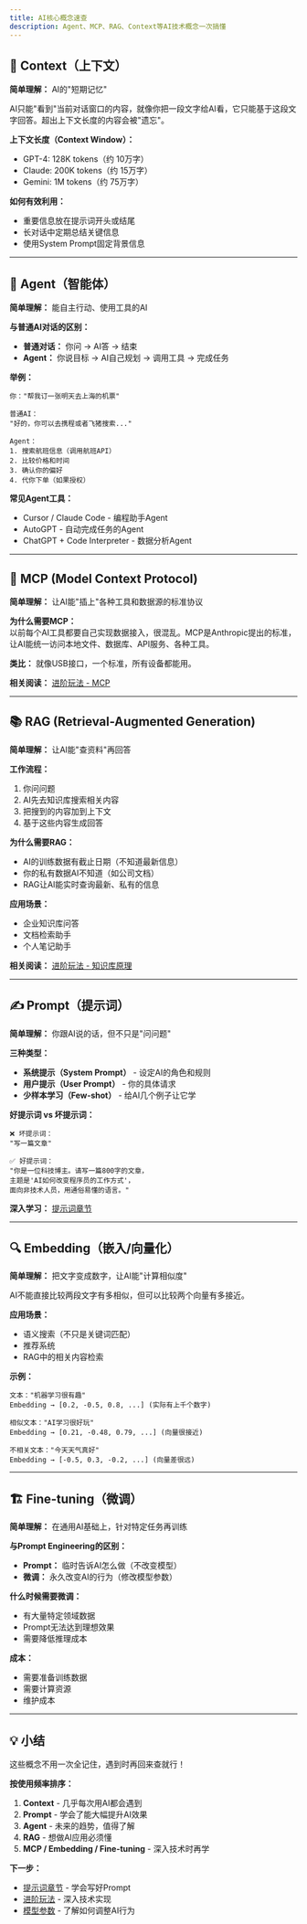 ```yaml
---
title: AI核心概念速查
description: Agent、MCP、RAG、Context等AI技术概念一次搞懂
---
```


## 🧠 Context（上下文）

**简单理解：** AI的"短期记忆"

AI只能"看到"当前对话窗口的内容，就像你把一段文字给AI看，它只能基于这段文字回答。超出上下文长度的内容会被"遗忘"。

**上下文长度（Context Window）：**
- GPT-4: 128K tokens（约 10万字）
- Claude: 200K tokens（约 15万字）
- Gemini: 1M tokens（约 75万字）

**如何有效利用：**
- 重要信息放在提示词开头或结尾
- 长对话中定期总结关键信息
- 使用System Prompt固定背景信息

---

## 🤖 Agent（智能体）

**简单理解：** 能自主行动、使用工具的AI

**与普通AI对话的区别：**
- **普通对话：** 你问 → AI答 → 结束
- **Agent：** 你说目标 → AI自己规划 → 调用工具 → 完成任务

**举例：**
```
你："帮我订一张明天去上海的机票"

普通AI：
"好的，你可以去携程或者飞猪搜索..."

Agent：
1. 搜索航班信息（调用航班API）
2. 比较价格和时间
3. 确认你的偏好
4. 代你下单（如果授权）
```

**常见Agent工具：**
- Cursor / Claude Code - 编程助手Agent
- AutoGPT - 自动完成任务的Agent
- ChatGPT + Code Interpreter - 数据分析Agent

---

## 🔌 MCP (Model Context Protocol)

**简单理解：** 让AI能"插上"各种工具和数据源的标准协议

**为什么需要MCP：**  
以前每个AI工具都要自己实现数据接入，很混乱。MCP是Anthropic提出的标准，让AI能统一访问本地文件、数据库、API服务、各种工具。

**类比：** 就像USB接口，一个标准，所有设备都能用。

**相关阅读：** [进阶玩法 - MCP](/advanced/mcp)

---

## 📚 RAG (Retrieval-Augmented Generation)

**简单理解：** 让AI能"查资料"再回答

**工作流程：**
1. 你问问题
2. AI先去知识库搜索相关内容
3. 把搜到的内容加到上下文
4. 基于这些内容生成回答

**为什么需要RAG：**
- AI的训练数据有截止日期（不知道最新信息）
- 你的私有数据AI不知道（如公司文档）
- RAG让AI能实时查询最新、私有的信息

**应用场景：**
- 企业知识库问答
- 文档检索助手
- 个人笔记助手

**相关阅读：** [进阶玩法 - 知识库原理](/advanced/knowledge-bases/principles)

---

## ✍️ Prompt（提示词）

**简单理解：** 你跟AI说的话，但不只是"问问题"

**三种类型：**
- **系统提示（System Prompt）** - 设定AI的角色和规则
- **用户提示（User Prompt）** - 你的具体请求
- **少样本学习（Few-shot）** - 给AI几个例子让它学

**好提示词 vs 坏提示词：**
```
❌ 坏提示词：
"写一篇文章"

✅ 好提示词：
"你是一位科技博主。请写一篇800字的文章，
主题是'AI如何改变程序员的工作方式'，
面向非技术人员，用通俗易懂的语言。"
```

**深入学习：** [提示词章节](/prompts)

---

## 🔍 Embedding（嵌入/向量化）

**简单理解：** 把文字变成数字，让AI能"计算相似度"

AI不能直接比较两段文字有多相似，但可以比较两个向量有多接近。

**应用场景：**
- 语义搜索（不只是关键词匹配）
- 推荐系统
- RAG中的相关内容检索

**示例：**
```
文本："机器学习很有趣"
Embedding → [0.2, -0.5, 0.8, ...] (实际有上千个数字)

相似文本："AI学习很好玩"
Embedding → [0.21, -0.48, 0.79, ...] (向量很接近)

不相关文本："今天天气真好"
Embedding → [-0.5, 0.3, -0.2, ...] (向量差很远)
```

---

## 🏗️ Fine-tuning（微调）

**简单理解：** 在通用AI基础上，针对特定任务再训练

**与Prompt Engineering的区别：**
- **Prompt：** 临时告诉AI怎么做（不改变模型）
- **微调：** 永久改变AI的行为（修改模型参数）

**什么时候需要微调：**
- 有大量特定领域数据
- Prompt无法达到理想效果
- 需要降低推理成本

**成本：**
- 需要准备训练数据
- 需要计算资源
- 维护成本

---

## 💡 小结

这些概念不用一次全记住，遇到时再回来查就行！

**按使用频率排序：**

1. **Context** - 几乎每次用AI都会遇到
2. **Prompt** - 学会了能大幅提升AI效果
3. **Agent** - 未来的趋势，值得了解
4. **RAG** - 想做AI应用必须懂
5. **MCP / Embedding / Fine-tuning** - 深入技术时再学

**下一步：**
- [提示词章节](/prompts) - 学会写好Prompt
- [进阶玩法](/advanced) - 深入技术实现
- [模型参数](/fish-talks/glossary/model-params) - 了解如何调整AI行为
